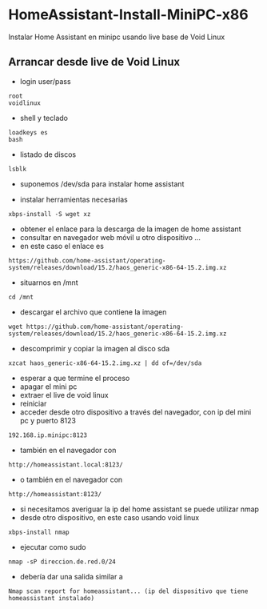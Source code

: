 # HomeAssistant-Install-MiniPC-x86
Instalar Home Assistant en minipc usando live base de Void Linux
## Arrancar desde live de Void Linux
+ login user/pass
```
root
voidlinux
```
+ shell y teclado
```
loadkeys es
bash
```
+ listado de discos
```
lsblk
```
+ suponemos /dev/sda para instalar home assistant

+ instalar herramientas necesarias
```
xbps-install -S wget xz
```
+ obtener el enlace para la descarga de la imagen de home assistant
+ consultar en navegador web móvil u otro dispositivo ...
+ en este caso el enlace es
```
https://github.com/home-assistant/operating-system/releases/download/15.2/haos_generic-x86-64-15.2.img.xz
```
+ situarnos en /mnt
```
cd /mnt
```
+ descargar el archivo que contiene la imagen
```
wget https://github.com/home-assistant/operating-system/releases/download/15.2/haos_generic-x86-64-15.2.img.xz
```
+ descomprimir y copiar la imagen al disco sda
```
xzcat haos_generic-x86-64-15.2.img.xz | dd of=/dev/sda
```
+ esperar a que termine el proceso
+ apagar el mini pc
+ extraer el live de void linux
+ reiniciar
+ acceder desde otro dispositivo a través del navegador, con ip del mini pc y puerto 8123
```
192.168.ip.minipc:8123
```
+ también en el navegador con 
```
http://homeassistant.local:8123/
```
+ o también en el navegador con 
```
http://homeassistant:8123/
```
+ si necesitamos averiguar la ip del home assistant se puede utilizar nmap
+ desde otro dispositivo, en este caso usando void linux 
```
xbps-install nmap
```
+ ejecutar como sudo
```
nmap -sP direccion.de.red.0/24
```
+ debería dar una salida similar a
```
Nmap scan report for homeassistant... (ip del dispositivo que tiene homeassistant instalado)
```


